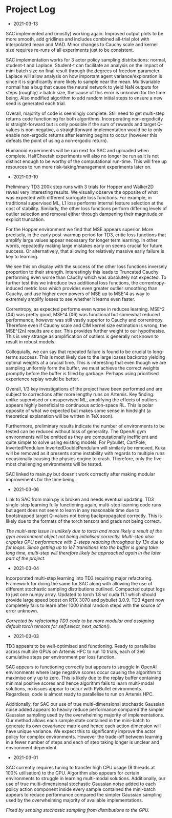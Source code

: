 # Project Log

* 2021-03-13

SAC implemented and (mostly) working again. Improved output plots to be more smooth, add gridlines and includes combined all-trial plot with interpolated mean and MAD. Minor changes to Cauchy scale and kernel size requires re-runs of all experiments just to be consistent.

SAC implementation works for 3 actor policy sampling distributions: normal, student-t and Laplace. Student-t can facilitate an analysis on the impact of mini batch size on final result through the degrees of freedom parameter. Laplace will allow analysis on how important agent variance/exploration is since it is significantly more likely to sample near the mean. Multivariable normal has a bug that cause the neural network to yield NaN outputs for steps (roughly) > batch size, the cause of this error is unknown for the time being. Also modified algorithm to add random initial steps to ensure a new seed is generated each trial. 

Overall, majority of code is seemingly complete. Still need to get multi-step returns code functioning for both algorithms. Incorporating non-ergodicity is straight-forward but is only possible if the sum of rewards and target Q-values is non-negative, a straightforward implementation would be to only enable non-ergodic returns after learning begins to occur (however this defeats the point of using a non-ergodic return).

Humanoid experiments will be run next for SAC and uploaded when complete. HalfCheetah experiments will also no longer be run as it is not distinct enough to be worthy of the computational run-time. This will free up resources to run more risk-taking/management experiments later on.

* 2021-03-10

Preliminary TD3 200k step runs with 3 trials for Hopper and Walker2D reveal very interesting results. We visually observe the opposite of what was expected with different surrogate loss functions. For example, in traditional supervised ML, L1 loss performs internal feature selection at the cost of stability. Similarly, the other loss functions perform differing levels of outlier selection and removal either through dampening their magnitude or explicit truncation. 

For the Hopper environment we find that MSE appears superior. More precisely, in the early post-warmup period for TD3, critic loss functions that amplify large values appear necessary for longer term learning. In other words, repeatedly making large mistakes early on seems crucial for future success. Or alternatively, that allowing for relatively massive early failure is key to learning.

We see this on display with the success of the other loss functions inversely proportion to their strength. Interestingly this leads to Truncated Cauchy performing even worse than Cauchy which was absolutely not expected. To further test this we introduce two additional loss functions, the correntropy-induced metric loss which provides even greater outlier smoothing than Cauchy,  and use higher even powers of MSE up to MSE^4 as way to extremely amplify losses to see whether it learns even faster.

Correntropy, as expected performs even worse in reduces learning. MSE^2 (X4) was pretty good, MSE^4 (X6) was functional but somewhat reduced performance, however was still vastly superior to Cauchy and correntropy. Therefore even if Cauchy scale and CIM kernel size estimation is wrong, the MSE^(2n) results are clear. This provides further weight to our hypothesise. This is very strange as amplification of outliers is generally not known to result in robust models.

Colloquially, we can say that repeated failure is found to be crucial to long-terms success. This is most likely due to the large losses backprop yielding optimal weights at a crucial time. This is interesting that even though we are sampling uniformly form the buffer, we must achieve the correct weights promptly before the buffer is filled by garbage. Perhaps using prioritised experience replay would be better.
 
Overall, 1/3 key investigations of the project have been performed and are subject to corrections after more lengthy runs on Artemis. Key finding: unlike supervised or unsupervised ML, amplifying the effects of outliers appears highly beneficial to continuous action-space RL. This is polar opposite of what we expected but makes some sense in hindsight (a theoretical explanation will be written in TeX soon).

Furthermore, preliminary results indicate the number of environments to be tested can be reduced without loss of generality. The OpenAI gym environments will be omitted as they are computationally inefficient and quite simple to solve using existing models. For Pybullet, CartPole, InvertedPendulum InvertedDoublePendulum will similarly be removed, Kuka will be removed as it presents some instability with regards to multiple runs occasionally causing the physics engine to crash. Therefore, only the five most challenging environments will be tested.

SAC linked to main.py but doesn’t work correctly after making modular improvements for the time being.


* 2021-03-06

Link to SAC from main.py is broken and needs eventual updating. TD3 single-step learning fully functioning again, multi-step learning code runs but agent does not seem to learn in any reasonable time due to bootstrapped target Q-values not being backpropagated correctly. This is likely due to the formats of the torch tensors and grads not being correct.

*The multi-step issue is unlikely due to torch and more likely a result of the gym environment object not being initialised correctly. Multi-step also cripples GPU performance with 2-steps reducing throughput by 13x due to for loops. Since getting up to 1e7 transitions into the buffer is going take long time, multi-step will therefore likely be approached again in the later part of the project.*

* 2021-03-04

Incorporated multi-step learning into TD3 requiring major refactoring. Framework for doing the same for SAC along with allowing the use of different stochastic sampling distributions outlined. Compacted output logs to just one numpy array. Updated to torch 1.8 w/ cuda 11.1 which should provide large speed boost on RTX 3070 and pybullet 3.0.9. TD3 Agent now completely fails to learn after 1000 initial random steps with the source of error unknown.

*Corrected by refactoring TD3 code to be more modular and assigning default torch tensors for self.select_next_action().*

* 2021-03-03

TD3 appears to be well-optimised and functioning. Ready to parallelise across multiple GPUs on Artemis HPC to run 10 trials, each of 3e6 cumulative steps per environment per loss function.

SAC appears to functioning correctly but appears to struggle in OpenAI environments where large negative scores occur causing the algorithm to maximise only up to zero. This is likely due to the replay buffer containing minimal positive scores and hence algorithm fails to learn multi-modal solutions, no issues appear to occur with PyBullet environments. Regardless, code is almost ready to parallelise to run on Artemis HPC.

Additionally, for SAC our use of true multi-dimensional stochastic Gaussian noise added appears to heavily reduce performance compared the simpler Gaussian sampling used by the overwhelming majority of implementations. Our method allows each sample state contained in the mini-batch to generate its own covariance matrix and hence each action dimension will have unique variance. We expect this to significantly improve the actor policy for complex environments. However the trade-off between learning in a fewer number of steps and each of step taking longer is unclear and environment dependent.

* 2021-03-01

SAC currently requires tuning to transfer high CPU usage (8 threads at 100% utilisation) to the GPU. Algorithm also appears for certain environments to struggle in learning multi-modal solutions. Additionally, our use of true multi-dimensional stochastic Gaussian noise added to each policy action component inside every sample contained the mini-batch appears to reduce performance compared the simpler Gaussian sampling used by the overwhelming majority of available implementations.

*Fixed by sending stochastic sampling from distributions to the GPU.*

